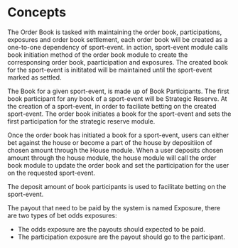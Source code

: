 # **Concepts**

The Order Book is tasked with maintaining the order book, participations, exposures and order book settlement,
each order book will be created as a one-to-one dependency of sport-event. in action, sport-event module calls
book initiation method of the order book module to create the corresponsing order book, paarticipation and exposures.
The created book for the sport-event is inititated will be maintained until the sport-event marked as settled.

The Book for a given sport-event, is made up of Book Participants. The first book participant for any book of
a sport-event will be Strategic Reserve. At the creation of a sport-event, in order to faciliate betting on
the created sport-event. The order book initiates a book for the sport-event and sets the first participation for the 
strategic reserve module.

Once the order book has initiated a book for a sport-event, users can either bet against the house or
become a part of the house by depositiion of chosen amount through the House module. When a user deposits chosen
amount through the house module, the house module will call the order book module to update the order book
and set the participation for the user on the requested sport-event.

The deposit amount of book participants is used to facilitate betting on the sport-event.

The payout that need to be paid by the system is named Exposure, there are two types of bet odds exposures:

- The odds exposure are the payouts should expected to be paid.
- The participation exposure are the payout should go to the participant.

